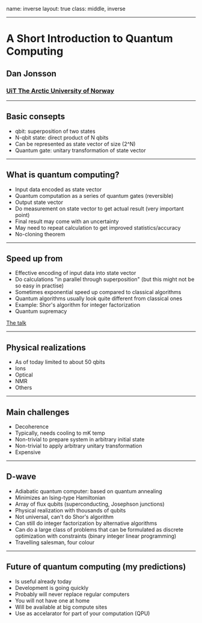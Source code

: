 name: inverse
layout: true
class: middle, inverse

---

# A Short Introduction to Quantum Computing

## Dan Jonsson

### [UiT The Arctic University of Norway](https://uit.no)

---

## Basic consepts

- qbit: superposition of two states
- N-qbit state: direct product of N qbits
- Can be represented as state vector of size \(2^N\)
- Quantum gate: unitary transformation of state vector

---

## What is quantum computing?

- Input data encoded as state vector
- Quantum computation as a series of quantum gates (reversible)
- Output state vector
- Do measurement on state vector to get actual result (very important point)
- Final result may come with an uncertainty
- May need to repeat calculation to get improved statistics/accuracy
- No-cloning theorem

---

## Speed up from

- Effective encoding of input data into state vector
- Do calculations "in parallel through superposition"
 (but this might not be so easy in practise)
- Sometimes exponential speed up compared to classical algorithms
- Quantum algorithms usually look quite different from classical ones
- Example: Shor's algorithm for integer factorization
- Quantum supremacy

[The talk](https://www.smbc-comics.com/comic/the-talk-3)

---

## Physical realizations

- As of today limited to about 50 qbits
- Ions
- Optical
- NMR
- Others

---

## Main challenges

- Decoherence
- Typically, needs cooling to mK temp 
- Non-trivial to prepare system in arbitrary initial state
- Non-trivial to apply arbitrary unitary transformation
- Expensive

---

## D-wave

- Adiabatic quantum computer: based on quantum annealing
- Minimizes an Ising-type Hamiltonian
- Array of flux qubits (superconducting, Josephson junctions)
- Physical realization with thousands of qubits
- Not universal, can't do Shor's algorithm
- Can still do integer factorization by alternative algorithms
- Can do a large class of problems that can be formulated as discrete
  optimization with constraints (binary integer linear programming)
- Travelling salesman, four colour

---

## Future of quantum computing (my predictions)

- Is useful already today
- Development is going quickly
- Probably will never replace regular computers
- You will not have one at home
- Will be available at big compute sites
- Use as accelarator for part of your computation (QPU)
